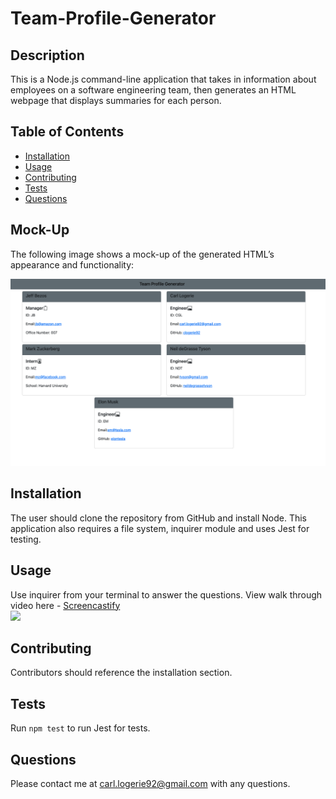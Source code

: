 # Team-Profile-Generator

## Description

This is a Node.js command-line application that takes in information about employees on a software engineering team, then generates an HTML webpage that displays summaries for each person.

## Table of Contents
* [Installation](#installation)
* [Usage](#usage)
* [Contributing](#contributing)
* [Tests](#tests)
* [Questions](#questions)

## Mock-Up

The following image shows a mock-up of the generated HTML’s appearance and functionality:

![HTML webpage titled "Team Profile Generator” features five boxes listing employee names, titles, and other key info.](./images/team3.png)



## Installation 
The user should clone the repository from GitHub and install Node. This application also requires a file system, inquirer module and uses Jest for testing. 

## Usage 
Use inquirer from your terminal to answer the questions.
View walk through video here - [Screencastify]()<br>
<img src="./images/">

## Contributing 
Contributors should reference the installation section. 

## Tests
Run `npm test` to run Jest for tests. 

## Questions
Please contact me at carl.logerie92@gmail.com with any questions.
